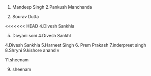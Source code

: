 
1. Mandeep Singh
2.Pankush Manchanda

3. Sourav Dutta

<<<<<<< HEAD
4.Divesh Sankhla

5. Divyani soni
4.Divesh Sankhl




4.Divesh Sankhla
5.Harneet Singh
6. Prem Prakash
7.inderpreet singh
8.Shryni
9.kishore anand v












11.sheenam













9. sheenam

